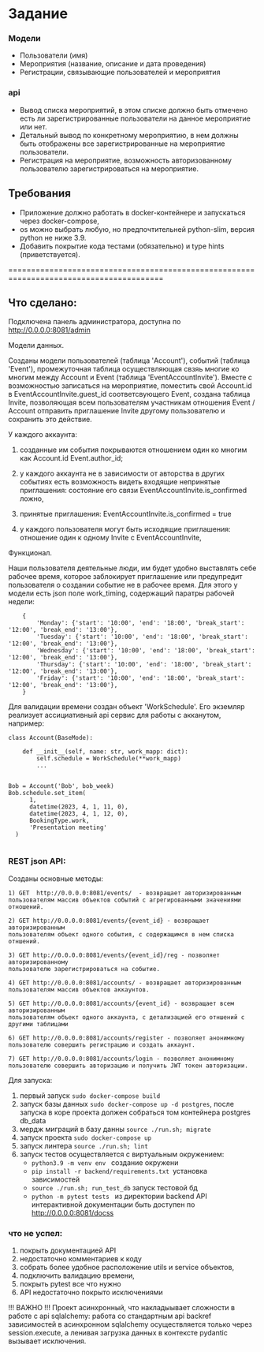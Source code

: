 # Задание

### Модели

* Пользователи (имя)
* Мероприятия (название, описание и дата проведения)
* Регистрации, связывающие пользователей и мероприятия

 

### api
* Вывод списка мероприятий, в этом списке должно быть отмечено есть ли зарегистрированные пользователи на данное мероприятие или нет.
* Детальный вывод по конкретному мероприятию, в нем должны быть отображены все зарегистрированные на мероприятие пользователи.
* Регистрация на мероприятие, возможность авторизованному пользователю зарегистрироваться на мероприятие.


## Требования
* Приложение должно работать в docker-контейнере и запускаться через docker-compose,
* os можно выбрать любую, но предпочтительней python-slim, версия python не ниже 3.9.
* Добавить покрытие кода тестами (обязательно) и type hints (приветствуется).

========================================================================================

## Что сделано:

Подключена панель администратора, доступна по http://0.0.0.0:8081/admin


Модели данных.

Созданы модели пользователей (таблица 'Account'), событий (таблица 'Event'), промежуточная таблица
осуществляющая свзяь многие ко многим между Account и Event (таблица 'EventAccountInvite'). Вместе с возможностью
записаться на мероприятие, поместить свой Account.id в EventAccountInvite.guest_id соответсвующего Event,
создана таблица Invite, позволяющая всем пользователям участникам отношения Event / Account отправить приглашение Invite
другому пользователю и сохранить это действие.

У каждого аккаунта:
1) cозданные им события покрываются отношением один ко многим как Account.id Event.author_id;

2) у каждого аккаунта не в зависимости от авторства в других событиях есть возможность видеть входящие
непринятые приглашения: состояние его связи EventAccountInvite.is_confirmed ложно,

3) принятые приглашения: EventAccountInvite.is_confirmed = true

4) у каждого пользователя могут быть исходящие приглашения: отношение 
      один к одному Invite с EventAccountInvite,

Функционал.

Наши пользователя деятельные люди, им будет удобно выставлять себе рабочее
время, которое заблокирует приглашение или предупредит пользователя о создании событие не в рабочее время.
Для этого у модели есть json поле work_timing, содержащий паратры рабочей недели:

```
    {
        'Monday': {'start': '10:00', 'end': '18:00', 'break_start': '12:00', 'break_end': '13:00'},
        'Tuesday': {'start': '10:00', 'end': '18:00', 'break_start': '12:00', 'break_end': '13:00'},
        'Wednesday': {'start': '10:00', 'end': '18:00', 'break_start': '12:00', 'break_end': '13:00'},
        'Thursday': {'start': '10:00', 'end': '18:00', 'break_start': '12:00', 'break_end': '13:00'},
        'Friday': {'start': '10:00', 'end': '18:00', 'break_start': '12:00', 'break_end': '13:00'},
    }
``` 

Для валидации времени создан объект 'WorkSchedule'. Его экземляр реализует
ассициативный api сервис для работы с акканутом, например:
```
class Account(BaseMode):
    
    def __init__(self, name: str, work_mapp: dict):
        self.schedule = WorkSchedule(**work_mapp)
        ...


Bob = Account('Bob', bob_week)
Bob.schedule.set_item(
      1,
      datetime(2023, 4, 1, 11, 0),
      datetime(2023, 4, 1, 12, 0),
      BookingType.work,
      'Presentation meeting'
  )
 
```

### REST json API:

Созданы основные методы:

    1) GET  http://0.0.0.0:8081/events/  - возвращает авторизированным
    пользователям массив объектов событий с агрегированными значениями отношений.

    2) GET http://0.0.0.0:8081/events/{event_id} - возвращает авторизированным
    пользователям объект одного события, с содержащимся в нем списка отншений.

    3) GET http://0.0.0.0:8081/events/{event_id}/reg - позволяет авторизированному
    пользователю зарегистрироваться на событие.
    
    4) GET http://0.0.0.0:8081/accounts/ - возвращает авторизированным
    пользователям массив объектов аккаунтов.

    5) GET http://0.0.0.0:8081/accounts/{event_id} - возвращает всем авторизированным
    пользователям объект одного аккаунта, с детализацией его отншений с другими таблицами

    6) GET http://0.0.0.0:8081/accounts/register - позволяет анонимному
    пользователю совершить регистрацию и создать аккаунт.

    7) GET http://0.0.0.0:8081/accounts/login - позволяет анонимному
    пользователю совершить авторизацию и получить JWT токен авторизации.
    
    
Для запуска:

1) первый запуск ```sudo docker-compose build```
2) запуск базы данных  ```sudo docker-compose up -d postgres```, после запуска
   в коре проекта должен собраться том контейнера postgres db_data
3) мердж миграций в базу данны ```source ./run.sh; migrate```
4) запуск проекта  ```sudo docker-compose up```
5) запуск линтера  ```source ./run.sh; lint```
5) запуск тестов осуществляется с виртуальным окружением:
   - ```python3.9 -m venv env ``` создание окружени
   - ```pip install -r backend/requirements.txt ```установка зависимостей
   - ```source ./run.sh; run_test_db``` запуск тестовой бд
   - ```python -m pytest tests ``` из директории backend
API интерактивной документации быть доступен по http://0.0.0.0:8081/docss


### что не успел:
1) покрыть документацией API
2) недостаточно комментариев к коду   
3) собрать более удобное расположение utils и service объектов,
4) подключить валидацию времени,
5) покрыть pytest все что нужно
6) API недостаточно покрыто исключениями

!!! ВАЖНО !!! Проект асинхронный, что накладыывает сложности в работе с api sqlalchemy:
работа со стандартным api backref зависимостей в асинхронном sqlalchemy осуществляется
только через session.execute, а ленивая загрузка данных в контексте pydantic вызывает
исключения.

